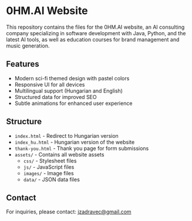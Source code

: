# 0HM.AI Website

This repository contains the files for the 0HM.AI website, an AI consulting company specializing in software development with Java, Python, and the latest AI tools, as well as education courses for brand management and music generation.

## Features

- Modern sci-fi themed design with pastel colors
- Responsive UI for all devices
- Multilingual support (Hungarian and English)
- Structured data for improved SEO
- Subtle animations for enhanced user experience

## Structure

- `index.html` - Redirect to Hungarian version
- `index_hu.html` - Hungarian version of the website
- `thank-you.html` - Thank you page for form submissions
- `assets/` - Contains all website assets
  - `css/` - Stylesheet files
  - `js/` - JavaScript files
  - `images/` - Image files
  - `data/` - JSON data files

## Contact

For inquiries, please contact: jzadravec@gmail.com
